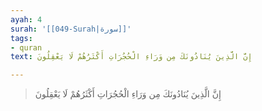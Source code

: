 ```yaml
---
ayah: 4
surah: '[[049-Surah|سورة]]'
tags:
- quran
text: إِنَّ الَّذِينَ يُنَادُونَكَ مِن وَرَاءِ الْحُجُرَاتِ أَكْثَرُهُمْ لَا يَعْقِلُونَ

---
```

> إِنَّ الَّذِينَ يُنَادُونَكَ مِن وَرَاءِ الْحُجُرَاتِ أَكْثَرُهُمْ لَا يَعْقِلُونَ
